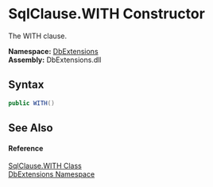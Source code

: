SqlClause.WITH Constructor
==========================
The WITH clause.
  
**Namespace:** [DbExtensions][1]  
**Assembly:** DbExtensions.dll

Syntax
------

```csharp
public WITH()
```


See Also
--------

#### Reference
[SqlClause.WITH Class][2]  
[DbExtensions Namespace][1]  

[1]: ../README.md
[2]: README.md